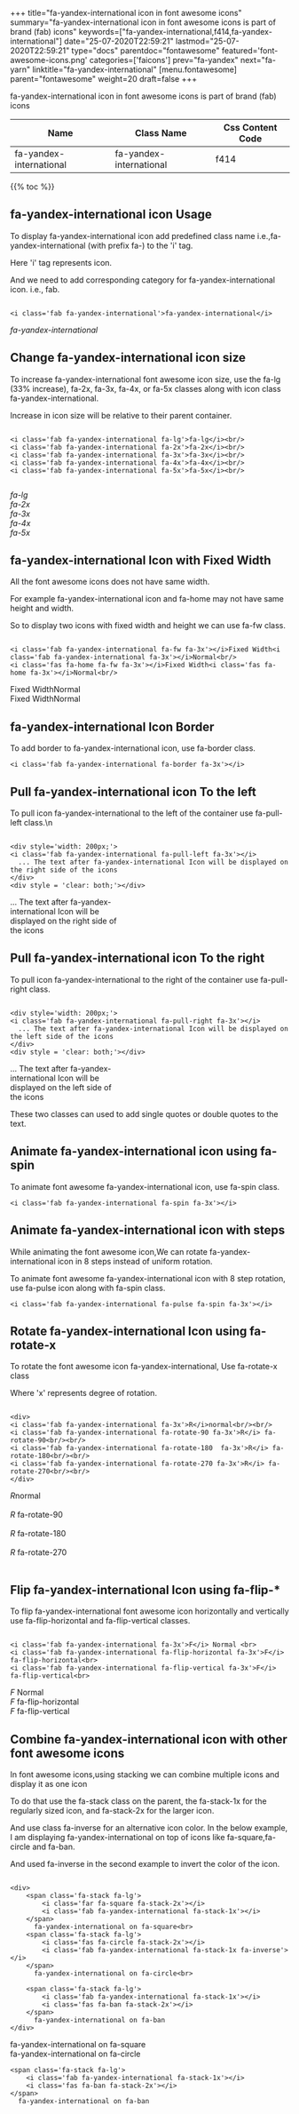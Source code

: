 +++
title="fa-yandex-international icon in font awesome icons"
summary="fa-yandex-international icon in font awesome icons is part of brand (fab) icons"
keywords=["fa-yandex-international,f414,fa-yandex-international"]
date="25-07-2020T22:59:21"
lastmod="25-07-2020T22:59:21"
type="docs"
parentdoc="fontawesome"
featured='font-awesome-icons.png'
categories=['faicons']
prev="fa-yandex"
next="fa-yarn"
linktitle="fa-yandex-international"
[menu.fontawesome]
parent="fontawesome"
weight=20
draft=false
+++


fa-yandex-international icon in font awesome icons is part of brand (fab) icons

<div class='table-responsive'><table class='table'><thead><tr><th>Name</th><th>Class Name</th><th>Css Content Code</th></tr></thead><tbody><tr><td>fa-yandex-international</td><td>fa-yandex-international</td><td>f414</td></tr></tbody></table></div>


{{% toc %}}


## fa-yandex-international icon Usage

To display fa-yandex-international icon add predefined class name i.e.,fa-yandex-international (with prefix fa-) to the 'i' tag.

Here 'i' tag represents icon.

And we need to add corresponding category for fa-yandex-international icon. i.e., fab.


```

<i class='fab fa-yandex-international'>fa-yandex-international</i>
```

<i class='fab fa-yandex-international'>fa-yandex-international</i>




## Change fa-yandex-international icon size
To increase fa-yandex-international font awesome icon size, use the fa-lg (33% increase), fa-2x, fa-3x, fa-4x, or fa-5x classes along with icon class fa-yandex-international.

Increase in icon size will be relative to their parent container. 

```

<i class='fab fa-yandex-international fa-lg'>fa-lg</i><br/>
<i class='fab fa-yandex-international fa-2x'>fa-2x</i><br/>
<i class='fab fa-yandex-international fa-3x'>fa-3x</i><br/>
<i class='fab fa-yandex-international fa-4x'>fa-4x</i><br/>
<i class='fab fa-yandex-international fa-5x'>fa-5x</i><br/>
            
```

<i class='fab fa-yandex-international fa-lg'>fa-lg</i><br/>
<i class='fab fa-yandex-international fa-2x'>fa-2x</i><br/>
<i class='fab fa-yandex-international fa-3x'>fa-3x</i><br/>
<i class='fab fa-yandex-international fa-4x'>fa-4x</i><br/>
<i class='fab fa-yandex-international fa-5x'>fa-5x</i><br/>
            



## fa-yandex-international Icon with Fixed Width 

All the font awesome icons does not have same width.

For example fa-yandex-international icon and fa-home may not have same height and width.

So to display two icons with fixed width and height we can use fa-fw class.


```

<i class='fab fa-yandex-international fa-fw fa-3x'></i>Fixed Width<i class='fab fa-yandex-international fa-3x'></i>Normal<br/>
<i class='fas fa-home fa-fw fa-3x'></i>Fixed Width<i class='fas fa-home fa-3x'></i>Normal<br/>
```

<i class='fab fa-yandex-international fa-fw fa-3x'></i>Fixed Width<i class='fab fa-yandex-international fa-3x'></i>Normal<br/>
<i class='fas fa-home fa-fw fa-3x'></i>Fixed Width<i class='fas fa-home fa-3x'></i>Normal<br/>



## fa-yandex-international Icon Border 

To add border to fa-yandex-international icon, use fa-border class.


```
<i class='fab fa-yandex-international fa-border fa-3x'></i>

```
<i class='fab fa-yandex-international fa-border fa-3x'></i>





## Pull fa-yandex-international icon To the left

To pull icon fa-yandex-international to the left of the container use fa-pull-left class.\n

```

<div style='width: 200px;'>
<i class='fab fa-yandex-international fa-pull-left fa-3x'></i>
  ... The text after fa-yandex-international Icon will be displayed on the right side of the icons
</div>
<div style = 'clear: both;'></div>
```

<div style='width: 200px;'>
<i class='fab fa-yandex-international fa-pull-left fa-3x'></i>
  ... The text after fa-yandex-international Icon will be displayed on the right side of the icons
</div>
<div style = 'clear: both;'></div>




## Pull fa-yandex-international icon To the right
To pull icon fa-yandex-international to the right of the container use fa-pull-right class.

```

<div style='width: 200px;'>
<i class='fab fa-yandex-international fa-pull-right fa-3x'></i>
  ... The text after fa-yandex-international Icon will be displayed on the left side of the icons
</div>
<div style = 'clear: both;'></div>
```

<div style='width: 200px;'>
<i class='fab fa-yandex-international fa-pull-right fa-3x'></i>
  ... The text after fa-yandex-international Icon will be displayed on the left side of the icons
</div>
<div style = 'clear: both;'></div>

These two classes can used to add single quotes or double quotes to the text.


## Animate fa-yandex-international icon using fa-spin
To animate font awesome fa-yandex-international icon, use fa-spin class.

```
<i class='fab fa-yandex-international fa-spin fa-3x'></i>
```
<i class='fab fa-yandex-international fa-spin fa-3x'></i>




## Animate fa-yandex-international icon with steps
While animating the font awesome icon,We can rotate fa-yandex-international icon in 8 steps instead of uniform rotation.

To animate font awesome fa-yandex-international icon with 8 step rotation, use fa-pulse icon along with fa-spin class.


```
<i class='fab fa-yandex-international fa-pulse fa-spin fa-3x'></i>

```
<i class='fab fa-yandex-international fa-pulse fa-spin fa-3x'></i>





## Rotate fa-yandex-international Icon using fa-rotate-x
To rotate the font awesome icon fa-yandex-international, Use fa-rotate-x class

Where 'x' represents degree of rotation.


```

<div>
<i class='fab fa-yandex-international fa-3x'>R</i>normal<br/><br/>
<i class='fab fa-yandex-international fa-rotate-90 fa-3x'>R</i> fa-rotate-90<br/><br/> 
<i class='fab fa-yandex-international fa-rotate-180  fa-3x'>R</i> fa-rotate-180<br/><br/> 
<i class='fab fa-yandex-international fa-rotate-270 fa-3x'>R</i> fa-rotate-270<br/><br/>
</div>
```

<div>
<i class='fab fa-yandex-international fa-3x'>R</i>normal<br/><br/>
<i class='fab fa-yandex-international fa-rotate-90 fa-3x'>R</i> fa-rotate-90<br/><br/> 
<i class='fab fa-yandex-international fa-rotate-180  fa-3x'>R</i> fa-rotate-180<br/><br/> 
<i class='fab fa-yandex-international fa-rotate-270 fa-3x'>R</i> fa-rotate-270<br/><br/>
</div>




## Flip fa-yandex-international Icon using fa-flip-*
To flip fa-yandex-international font awesome icon horizontally and vertically use fa-flip-horizontal and fa-flip-vertical classes. 

```

<i class='fab fa-yandex-international fa-3x'>F</i> Normal <br>
<i class='fab fa-yandex-international fa-flip-horizontal fa-3x'>F</i> fa-flip-horizontal<br>
<i class='fab fa-yandex-international fa-flip-vertical fa-3x'>F</i> fa-flip-vertical<br>
```

<i class='fab fa-yandex-international fa-3x'>F</i> Normal <br>
<i class='fab fa-yandex-international fa-flip-horizontal fa-3x'>F</i> fa-flip-horizontal<br>
<i class='fab fa-yandex-international fa-flip-vertical fa-3x'>F</i> fa-flip-vertical<br>




## Combine fa-yandex-international icon with other font awesome icons
In font awesome icons,using stacking we can combine multiple icons and display it as one icon 

To do that use the fa-stack class on the parent, the fa-stack-1x for the regularly sized icon, and fa-stack-2x for the larger icon.

And use class fa-inverse for an alternative icon color. 
In the below example, I am displaying fa-yandex-international on top of icons like fa-square,fa-circle and fa-ban.

And used fa-inverse in the second example to invert the color of the icon.

```

<div>
    <span class='fa-stack fa-lg'>
        <i class='far fa-square fa-stack-2x'></i>
        <i class='fab fa-yandex-international fa-stack-1x'></i>
    </span>
      fa-yandex-international on fa-square<br>
    <span class='fa-stack fa-lg'>
        <i class='fas fa-circle fa-stack-2x'></i>
        <i class='fab fa-yandex-international fa-stack-1x fa-inverse'></i>
    </span>
      fa-yandex-international on fa-circle<br>

    <span class='fa-stack fa-lg'>
        <i class='fab fa-yandex-international fa-stack-1x'></i>
        <i class='fas fa-ban fa-stack-2x'></i>
    </span>
      fa-yandex-international on fa-ban
</div>
```

<div>
    <span class='fa-stack fa-lg'>
        <i class='far fa-square fa-stack-2x'></i>
        <i class='fab fa-yandex-international fa-stack-1x'></i>
    </span>
      fa-yandex-international on fa-square<br>
    <span class='fa-stack fa-lg'>
        <i class='fas fa-circle fa-stack-2x'></i>
        <i class='fab fa-yandex-international fa-stack-1x fa-inverse'></i>
    </span>
      fa-yandex-international on fa-circle<br>

    <span class='fa-stack fa-lg'>
        <i class='fab fa-yandex-international fa-stack-1x'></i>
        <i class='fas fa-ban fa-stack-2x'></i>
    </span>
      fa-yandex-international on fa-ban
</div>






